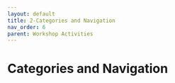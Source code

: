 ```yaml
---
layout: default
title: 2-Categories and Navigation
nav_order: 6
parent: Workshop Activities
---
```


# Categories and Navigation
